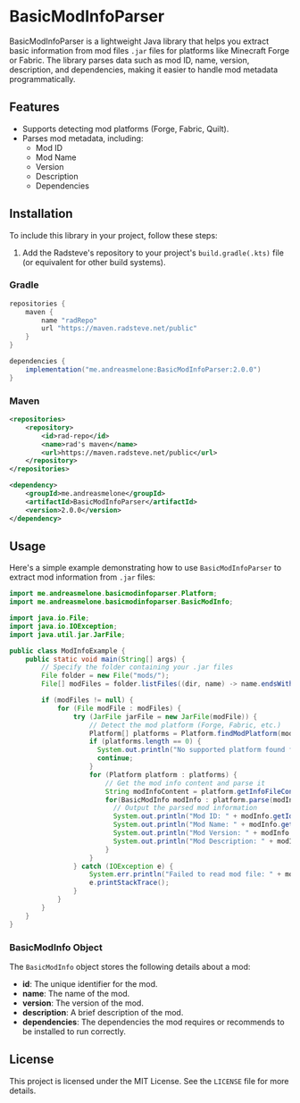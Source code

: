 # BasicModInfoParser
BasicModInfoParser is a lightweight Java library that helps you extract basic information from mod files `.jar` files for platforms like Minecraft Forge or Fabric. The library parses data such as mod ID, name, version, description, and dependencies, making it easier to handle mod metadata programmatically.

## Features
- Supports detecting mod platforms (Forge, Fabric, Quilt).
- Parses mod metadata, including:
  - Mod ID
  - Mod Name
  - Version
  - Description
  - Dependencies

## Installation

To include this library in your project, follow these steps:

1. Add the Radsteve's repository to your project's `build.gradle(.kts)` file (or equivalent for other build systems).

### Gradle

```groovy
repositories {
    maven {
        name "radRepo"
        url "https://maven.radsteve.net/public"
    }
}

dependencies {
    implementation("me.andreasmelone:BasicModInfoParser:2.0.0")
}
```

### Maven

```xml
<repositories>
    <repository>
        <id>rad-repo</id>
        <name>rad's maven</name>
        <url>https://maven.radsteve.net/public</url>
    </repository>
</repositories>

<dependency>
    <groupId>me.andreasmelone</groupId>
    <artifactId>BasicModInfoParser</artifactId>
    <version>2.0.0</version>
</dependency>
```

## Usage

Here's a simple example demonstrating how to use `BasicModInfoParser` to extract mod information from `.jar` files:

```java
import me.andreasmelone.basicmodinfoparser.Platform;
import me.andreasmelone.basicmodinfoparser.BasicModInfo;

import java.io.File;
import java.io.IOException;
import java.util.jar.JarFile;

public class ModInfoExample {
    public static void main(String[] args) {
        // Specify the folder containing your .jar files
        File folder = new File("mods/");
        File[] modFiles = folder.listFiles((dir, name) -> name.endsWith(".jar"));

        if (modFiles != null) {
            for (File modFile : modFiles) {
                try (JarFile jarFile = new JarFile(modFile)) {
                    // Detect the mod platform (Forge, Fabric, etc.)
                    Platform[] platforms = Platform.findModPlatform(modFile);
                    if (platforms.length == 0) {
                      System.out.println("No supported platform found for: " + modFile.getName());
                      continue;
                    }
                    for (Platform platform : platforms) {
                        // Get the mod info content and parse it
                        String modInfoContent = platform.getInfoFileContent(jarFile);
                        for(BasicModInfo modInfo : platform.parse(modInfoContent)) {
                          // Output the parsed mod information
                          System.out.println("Mod ID: " + modInfo.getId());
                          System.out.println("Mod Name: " + modInfo.getName());
                          System.out.println("Mod Version: " + modInfo.getVersion());
                          System.out.println("Mod Description: " + modInfo.getDescription());
                        }
                    }
                } catch (IOException e) {
                    System.err.println("Failed to read mod file: " + modFile.getName());
                    e.printStackTrace();
                }
            }
        }
    }
}
```

### BasicModInfo Object

The `BasicModInfo` object stores the following details about a mod:
- **id**: The unique identifier for the mod.
- **name**: The name of the mod.
- **version**: The version of the mod.
- **description**: A brief description of the mod.
- **dependencies**: The dependencies the mod requires or recommends to be installed to run correctly.

## License

This project is licensed under the MIT License. See the `LICENSE` file for more details.
